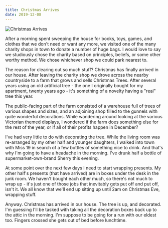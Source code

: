 ```yaml
---
title: Christmas Arrives
date: 2019-12-08
---
```


![Christmas Arrives](https://source.unsplash.com/DWyRC2juMgs/1600x900)

After a morning spent sweeping the house for books, toys, games, and clothes that we don't need or want any more, we visited one of the many charity shops in town to donate a number of huge bags. I would love to say we studiously chose the charity based on principles, beliefs, or some other worthy method. We chose whichever shop we could park nearest to.

The reason for clearing out so much stuff? Christmas has finally arrived in our house. After leaving the charity shop we drove across the nearby countryside to a farm that grows and sells Christmas Trees. After several years using an old artificial tree - the one I originally bought for my apartment, twenty years ago - it's something of a novelty having a "real" tree this year.

The public-facing part of the farm consisted of a warehouse full of trees of various shapes and sizes, and an adjoining shop filled to the gunnels with quite wonderful decorations. While wandering around looking at the various Victorian themed displays, I wondered if the farm does something else for the rest of the year, or if all of their profits happen in December?

I've had very little to do with decorating the tree. While the living room was re-arranged by my other half and younger daughters, I walked into town with Miss 19 in search of a few bottles of something nice to drink. And that's why I'm going to have a headache in the morning. I've drunk half a bottle of supermarket-own-brand Sherry this evening.

At some point over the next few days I need to start wrapping presents. My other half's presents (that have arrived) are in boxes under the desk in the junk room. We haven't bought each other much, so there's not much to wrap up - it's just one of those jobs that inevitably gets put off and put off, isn't it. We all know that we'll end up sitting up until 2am on Christmas Eve, wrapping stuff.

Anyway. Christmas has arrived in our house. The tree is up, and decorated. I'm guessing I'll be tasked with taking all the decoration boxes back up to the attic in the morning. I'm suppose to be going for a run with our eldest too. Fingers crossed she gets out of bed before lunchtime.